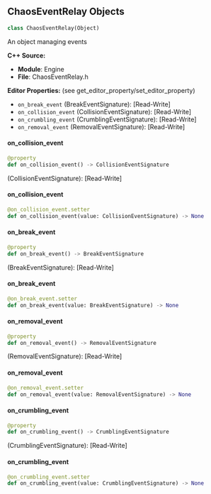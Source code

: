 ## ChaosEventRelay Objects

```python
class ChaosEventRelay(Object)
```

An object managing events

**C++ Source:**

- **Module**: Engine
- **File**: ChaosEventRelay.h

**Editor Properties:** (see get_editor_property/set_editor_property)

- ``on_break_event`` (BreakEventSignature):  [Read-Write]
- ``on_collision_event`` (CollisionEventSignature):  [Read-Write]
- ``on_crumbling_event`` (CrumblingEventSignature):  [Read-Write]
- ``on_removal_event`` (RemovalEventSignature):  [Read-Write]

<a id="unreal.ChaosEventRelay.on_collision_event"></a>

#### on_collision_event

```python
@property
def on_collision_event() -> CollisionEventSignature
```

(CollisionEventSignature):  [Read-Write]

<a id="unreal.ChaosEventRelay.on_collision_event"></a>

#### on_collision_event

```python
@on_collision_event.setter
def on_collision_event(value: CollisionEventSignature) -> None
```

<a id="unreal.ChaosEventRelay.on_break_event"></a>

#### on_break_event

```python
@property
def on_break_event() -> BreakEventSignature
```

(BreakEventSignature):  [Read-Write]

<a id="unreal.ChaosEventRelay.on_break_event"></a>

#### on_break_event

```python
@on_break_event.setter
def on_break_event(value: BreakEventSignature) -> None
```

<a id="unreal.ChaosEventRelay.on_removal_event"></a>

#### on_removal_event

```python
@property
def on_removal_event() -> RemovalEventSignature
```

(RemovalEventSignature):  [Read-Write]

<a id="unreal.ChaosEventRelay.on_removal_event"></a>

#### on_removal_event

```python
@on_removal_event.setter
def on_removal_event(value: RemovalEventSignature) -> None
```

<a id="unreal.ChaosEventRelay.on_crumbling_event"></a>

#### on_crumbling_event

```python
@property
def on_crumbling_event() -> CrumblingEventSignature
```

(CrumblingEventSignature):  [Read-Write]

<a id="unreal.ChaosEventRelay.on_crumbling_event"></a>

#### on_crumbling_event

```python
@on_crumbling_event.setter
def on_crumbling_event(value: CrumblingEventSignature) -> None
```

<a id="unreal.DataLayerManager"></a>